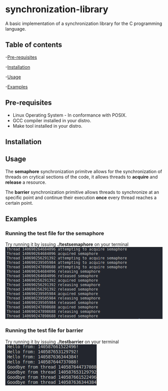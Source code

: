 # synchronization-library
A basic implementation of a synchronization library for the C programming language.

## Table of contents
-[Pre-requisites](#pre-requisites)

-[Installation](#installation)

-[Usage](#usage)

-[Examples](#examples)

## Pre-requisites
- Linux Operating System - In conformance with POSIX.
- GCC compiler installed in your distro.
- Make tool installed in your distro.

## Installation

## Usage
The **semaphore** synchronization primitve allows for the synchronization of threads on crytical
sections of the code, it allows threads to **acquire** and **release** a resource.

The **barrier** synchronization primitive allows threads to synchronize at an specific point
and continue their execution **once** every thread reaches a certain point.  


## Examples

### Running the test file for the semaphore
Try running it by issuing **./testsemaphore** on your terminal
![alt text](image.png)

### Running the test file for barrier
Try running it by issuing **./testbarrier** on your terminal
![alt text](image-1.png)